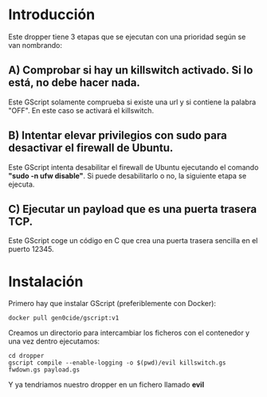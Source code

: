 # Introducción

Este dropper tiene 3 etapas que se ejecutan con una prioridad según se van nombrando:

## A) Comprobar si hay un killswitch activado. Si lo está, no debe hacer nada.

Este GScript solamente comprueba si existe una url y si contiene la palabra "OFF". En este caso se activará el killswitch.

## B) Intentar elevar privilegios con sudo para desactivar el firewall de Ubuntu.

Este GScript intenta desabilitar el firewall de Ubuntu ejecutando el comando **"sudo -n ufw disable"**. Si puede desabilitarlo o no, la siguiente etapa se ejecuta.

## C) Ejecutar un payload que es una puerta trasera TCP.

Este GScript coge un código en C que crea una puerta trasera sencilla en el puerto 12345.

# Instalación

Primero hay que instalar GScript (preferiblemente con Docker): 

```shell
docker pull gen0cide/gscript:v1
```

Creamos un directorio para intercambiar los ficheros con el contenedor y una vez dentro ejecutamos:

```shell
cd dropper
gscript compile --enable-logging -o $(pwd)/evil killswitch.gs fwdown.gs payload.gs
```

Y ya tendriamos nuestro dropper en un fichero llamado **evil**
